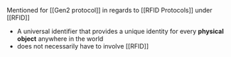 Mentioned for [[Gen2 protocol]] in regards to [[RFID Protocols]] under [[RFID]]
- A universal identifier that provides a unique identity for every **physical object** anywhere in the world
- does not necessarily have to involve [[RFID]]
